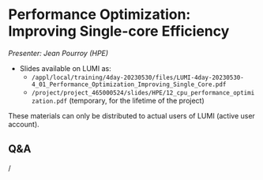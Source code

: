 # Performance Optimization: Improving Single-core Efficiency

*Presenter: Jean Pourroy (HPE)*

-   Slides available on LUMI as:
    -   `/appl/local/training/4day-20230530/files/LUMI-4day-20230530-4_01_Performance_Optimization_Improving_Single_Core.pdf`
    -   `/project/project_465000524/slides/HPE/12_cpu_performance_optimization.pdf` (temporary, for the lifetime of the project)

These materials can only be distributed to actual users of LUMI (active user account).


## Q&A

/
